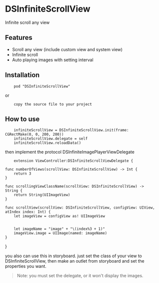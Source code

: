 # DSInfiniteScrollView
Infinite scroll any view
## Features
* Scroll any view (include custom view and system view)
* Infinite scroll
* Auto playing images with setting interval

## Installation

		pod "DSInfiniteScrollView"
		
or

		copy the source file to your project
		
## How to use
	
		infiniteScrollView = DSInfiniteScrollView.init(frame: CGRectMake(0, 0, 200, 200))
        infiniteScrollView.delegate = self
        infiniteScrollView.reloadData()
    
then implement the protocol DSInfiniteImagePlayerViewDelegate
		
		extension ViewController:DSInfiniteScrollViewDelegate {
    
    func numberOfViews(scrollView: DSInfiniteScrollView) -> Int {
        return 3
    }
    
    func scrollingViewClassName(scrollView: DSInfiniteScrollView) -> String {
        return String(UIImageView)
    }
    
    func scrollView(scrollView: DSInfiniteScrollView, configView: UIView, atIndex index: Int) {
        let imageView = configView as! UIImageView
        
        
        let imageName = "image" + "\(index%3 + 1)"
        imageView.image = UIImage(named: imageName)
    }
}
 		
    
you also can use this in storyboard. just set the class of your view to DSInfiniteScrollView, then make an outlet from storyboard and set the properties you want.

> Note: you must set the delegate, or it won't display the images.
